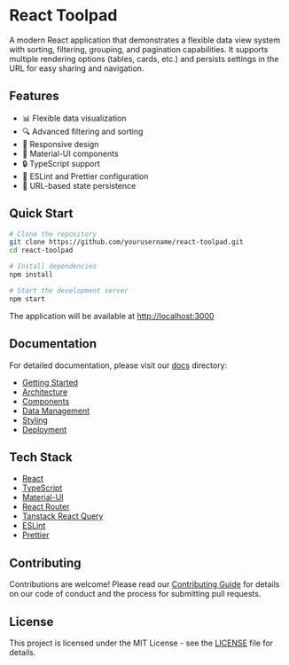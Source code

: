 # React Toolpad

A modern React application that demonstrates a flexible data view system with sorting, filtering, grouping, and pagination capabilities. It supports multiple rendering options (tables, cards, etc.) and persists settings in the URL for easy sharing and navigation.

## Features

- 📊 Flexible data visualization
- 🔍 Advanced filtering and sorting
- 📱 Responsive design
- 🎨 Material-UI components
- 🔒 TypeScript support
- 📝 ESLint and Prettier configuration
- 🔄 URL-based state persistence

## Quick Start

```bash
# Clone the repository
git clone https://github.com/yourusername/react-toolpad.git
cd react-toolpad

# Install dependencies
npm install

# Start the development server
npm start
```

The application will be available at [http://localhost:3000](http://localhost:3000)

## Documentation

For detailed documentation, please visit our [docs](./docs/) directory:

- [Getting Started](./docs/getting-started.md)
- [Architecture](./docs/architecture.md)
- [Components](./docs/components.md)
- [Data Management](./docs/data-management.md)
- [Styling](./docs/styling.md)
- [Deployment](./docs/deployment.md)

## Tech Stack

- [React](https://reactjs.org/)
- [TypeScript](https://www.typescriptlang.org/)
- [Material-UI](https://mui.com/)
- [React Router](https://reactrouter.com/)
- [Tanstack React Query](https://tanstack.com/query/latest)
- [ESLint](https://eslint.org/)
- [Prettier](https://prettier.io/)

## Contributing

Contributions are welcome! Please read our [Contributing Guide](./CONTRIBUTING.md) for details on our code of conduct and the process for submitting pull requests.

## License

This project is licensed under the MIT License - see the [LICENSE](./LICENSE) file for details.